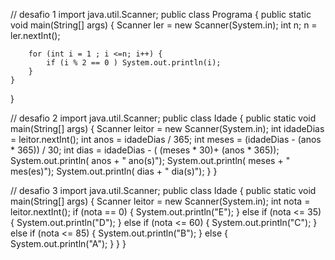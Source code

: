 // desafio 1
import java.util.Scanner;
public class Programa {
    public static void main(String[] args) {
        Scanner ler = new Scanner(System.in);
        int n;
        n = ler.nextInt();

        for (int i = 1 ; i <=n; i++) {
            if (i % 2 == 0 ) System.out.println(i);
        }
    }
}

// desafio 2
import java.util.Scanner;
public class Idade {
    public static void main(String[] args) {
        Scanner leitor = new Scanner(System.in);
        int idadeDias = leitor.nextInt();
        int anos =  idadeDias / 365;
        int meses =  (idadeDias - (anos * 365)) / 30;
        int dias = idadeDias - ( (meses * 30)+ (anos * 365));
        System.out.println( anos + " ano(s)");
        System.out.println( meses + " mes(es)");
        System.out.println( dias + " dia(s)");
    }
}

// desafio 3
import java.util.Scanner;
public class Idade {
    public static void main(String[] args) {
        Scanner leitor = new Scanner(System.in);
        int nota = leitor.nextInt();
        if (nota == 0) {
            System.out.println("E");
        } else if (nota <= 35) {
            System.out.println("D");
        } else if (nota <= 60) {
            System.out.println("C");
        } else if (nota <= 85) {
            System.out.println("B");
        } else {
            System.out.println("A");
        }
    }
}
